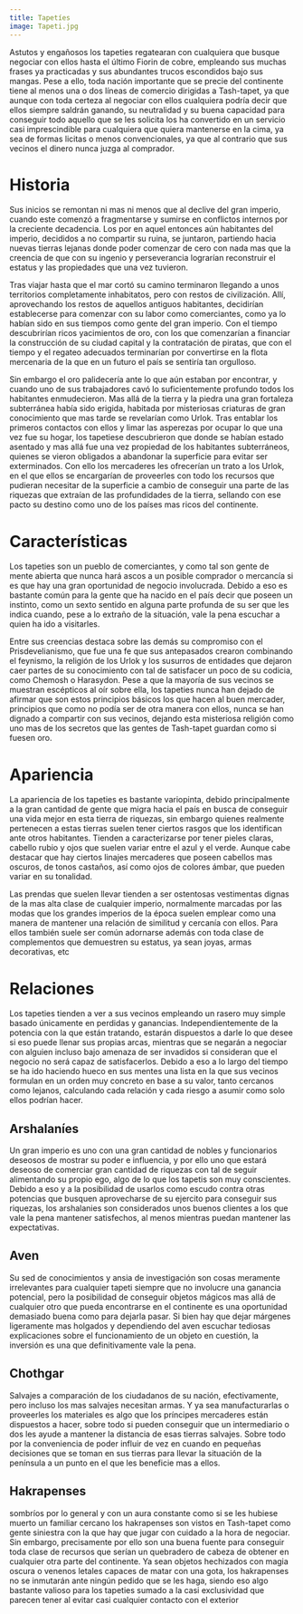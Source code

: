 ```yaml
---
title: Tapetíes
image: Tapeti.jpg
---
```


Astutos y engañosos los tapeties regatearan con cualquiera que busque negociar con ellos hasta el último Fiorin de cobre, empleando sus muchas frases ya practicadas y sus abundantes trucos escondidos bajo sus mangas. Pese a ello, toda nación importante que se precie del continente tiene al menos una o dos líneas de comercio dirigidas a Tash-tapet, ya que aunque con toda certeza al negociar con ellos cualquiera podría decir que ellos siempre saldrán ganando, su neutralidad y su buena capacidad para conseguir todo aquello que se les solicita los ha convertido en un servicio casi imprescindible para cualquiera que quiera mantenerse en la cima, ya sea de formas licitas o menos convencionales, ya que al contrario que sus vecinos el dinero nunca juzga al comprador.

# Historia

Sus inicios se remontan ni mas ni menos que al declive del gran imperio, cuando este comenzó a fragmentarse y sumirse en conflictos internos por la creciente decadencia. Los por en aquel entonces aún habitantes del imperio, decididos a no compartir su ruina, se juntaron, partiendo hacia nuevas tierras lejanas donde poder comenzar de cero con nada mas que la creencia de que con su ingenio y perseverancia lograrían reconstruir el estatus y las propiedades que una vez tuvieron. 

Tras viajar hasta que el mar cortó su camino terminaron llegando a unos territorios completamente inhabitatos, pero con restos de civilización. Allí, aprovechando los restos de aquellos antiguos habitantes, decidirían establecerse para comenzar con su labor como comerciantes, como ya lo habían sido en sus tiempos como gente del gran imperio. Con el tiempo descubrirían ricos yacimientos de oro, con los que comenzarían a financiar la construcción de su ciudad capital y la contratación de piratas, que con el tiempo y el regateo adecuados terminarían por convertirse en la flota mercenaria de la que en un futuro el país se sentiría tan orgulloso. 

Sin embargo el oro palidecería ante lo que aún estaban por encontrar, y cuando uno de sus trabajadores cavó lo suficientemente profundo todos los habitantes enmudecieron. Mas allá de la tierra y la piedra una gran fortaleza subterránea había sido erigida, habitada por misteriosas criaturas de gran conocimiento que mas tarde se revelarían como Urlok. Tras entablar los primeros contactos con ellos y limar las asperezas por ocupar lo que una vez fue su hogar, los tapetiese descubrieron que donde se habían estado asentado y mas allá fue una vez propiedad de los habitantes subterráneos, quienes se vieron obligados a abandonar la superficie para evitar ser exterminados. Con ello los mercaderes les ofrecerían un trato a los Urlok, en el que ellos se encargarían de proveerles con todo los recursos que pudieran necesitar de la superficie a cambio de conseguir una parte de las riquezas que extraían de las profundidades de la tierra, sellando con ese pacto su destino como uno de los países mas ricos del continente. 

# Características

Los tapeties son un pueblo de comerciantes, y como tal son gente de mente abierta que nunca hará ascos a un posible comprador o mercancía si es que hay una gran oportunidad de negocio involucrada. Debido a eso es bastante común para la gente que ha nacido en el país decir que poseen un instinto, como un sexto sentido en alguna parte profunda de su ser que les indica cuando, pese a lo extraño de la situación, vale la pena escuchar a quien ha ido a visitarles.  

Entre sus creencias destaca sobre las demás su compromiso con el Prisdevelianismo, que fue una fe que sus antepasados crearon combinando el feynismo, la religión de los Urlok y los susurros de entidades que dejaron caer partes de su conocimiento con tal de satisfacer un poco de su codicia, como Chemosh o Harasydon. Pese a que la mayoría de sus vecinos se muestran escépticos al oír sobre ella, los tapeties nunca han dejado de afirmar que son estos principios básicos los que hacen al buen mercader, principios que como no podía ser de otra manera con ellos, nunca se han dignado a compartir con sus vecinos, dejando esta misteriosa religión como uno mas de los secretos que las gentes de Tash-tapet guardan como si fuesen oro. 

# Apariencia

La apariencia de los tapeties es bastante variopinta, debido principalmente a la gran cantidad de gente que migra hacia el país en busca de conseguir una vida mejor en esta tierra de riquezas, sin embargo quienes realmente pertenecen a estas tierras suelen tener ciertos rasgos que los identifican ante otros habitantes. Tienden a caracterizarse por tener pieles claras, cabello rubio y ojos que suelen variar entre el azul y el verde. Aunque cabe destacar que hay ciertos linajes mercaderes que poseen cabellos mas oscuros, de tonos castaños, así como ojos de colores ámbar, que pueden variar en su tonalidad. 

Las prendas que suelen llevar tienden a ser ostentosas vestimentas dignas de la mas alta clase de cualquier imperio, normalmente marcadas por las modas que los grandes imperios de la época suelen emplear como una manera de mantener una relación de similitud y cercanía con ellos. Para ellos también suele ser común adornarse además con toda clase de complementos que demuestren su estatus, ya sean joyas, armas decorativas, etc

# Relaciones

Los tapeties tienden a ver a sus vecinos empleando un rasero muy simple basado únicamente en perdidas y ganancias. Independientemente de la potencia con la que están tratando, estarán dispuestos a darle lo que desee si eso puede llenar sus propias arcas, mientras que se negarán a negociar con alguien incluso bajo amenaza de ser invadidos si consideran que el negocio no será capaz de satisfacerlos. Debido a eso a lo largo del tiempo se ha ido haciendo hueco en sus mentes una lista en la que sus vecinos formulan en un orden muy concreto en base a su valor, tanto cercanos como lejanos, calculando cada relación y cada riesgo a asumir como solo ellos podrían hacer.

## Arshalaníes

Un gran imperio es uno con una gran cantidad de nobles y funcionarios deseosos de mostrar su poder e influencia, y por ello uno que estará deseoso de comerciar gran cantidad de riquezas con tal de seguir alimentando su propio ego, algo de lo que los tapetis son muy conscientes. Debido a eso y a la posibilidad de usarlos como escudo contra otras potencias que busquen aprovecharse de su ejercito para conseguir sus riquezas, los arshalanies son considerados unos buenos clientes a los que vale la pena mantener satisfechos, al menos mientras puedan mantener las expectativas.

## Aven

Su sed de conocimientos y ansia de investigación son cosas meramente irrelevantes para cualquier tapeti siempre que no involucre una ganancia potencial, pero la posibilidad de conseguir objetos mágicos mas allá de cualquier otro que pueda encontrarse en el continente es una oportunidad demasiado buena como para dejarla pasar. Si bien hay que dejar márgenes ligeramente mas holgados y dependiendo del aven escuchar tediosas explicaciones sobre el funcionamiento de un objeto en cuestión, la inversión es una que definitivamente vale la pena. 

## Chothgar

Salvajes a comparación de los ciudadanos de su nación, efectivamente, pero incluso los mas salvajes necesitan armas. Y ya sea manufacturarlas o proveerles los materiales es algo que los príncipes mercaderes están dispuestos a hacer, sobre todo si pueden conseguir que un intermediario o dos les ayude a mantener la distancia de esas tierras salvajes. Sobre todo por la conveniencia de poder influir de vez en cuando en pequeñas decisiones que se toman en sus tierras para llevar la situación de la península a un punto en el que les beneficie mas a ellos.  

## Hakrapenses

sombríos por lo general y con un aura constante como si se les hubiese muerto un familiar cercano los hakrapenses son vistos en Tash-tapet como gente siniestra con la que hay que jugar con cuidado a la hora de negociar. Sin embargo, precisamente por ello son una buena fuente para conseguir toda clase de recursos que serían un quebradero de cabeza de obtener en cualquier otra parte del continente. Ya sean objetos hechizados con magia oscura o venenos letales capaces de matar con una gota, los hakrapenses no se inmutarán ante ningún pedido que se les haga, siendo eso algo bastante valioso para los tapeties sumado a la casi exclusividad que parecen tener al evitar casi cualquier contacto con el exterior
